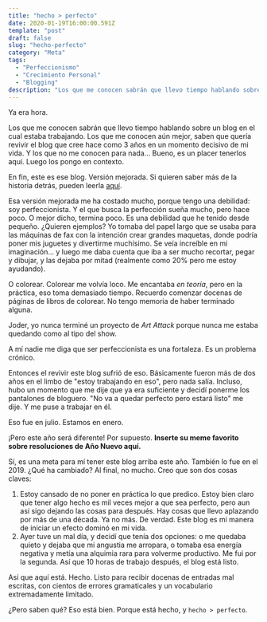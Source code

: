```yaml
---
title: "hecho > perfecto"
date: 2020-01-19T16:00:00.591Z
template: "post"
draft: false
slug: "hecho-perfecto"
category: "Meta"
tags:
  - "Perfeccionismo"
  - "Crecimiento Personal"
  - "Blogging"
description: "Los que me conocen sabrán que llevo tiempo hablando sobre un blog en el cual estaba trabajando. Los que me conocen aún mejor, saben que quería revivir el blog que cree hace como 3 años en un momento decisivo de mi vida. Y los que no me conocen para nada… bueno, es un placer tenerlos aquí. Luego los pongo en contexto."
---
```


Ya era hora.

Los que me conocen sabrán que llevo tiempo hablando sobre un blog en el cual estaba trabajando. Los que me conocen aún mejor, saben que quería revivir el blog que cree hace como 3 años en un momento decisivo de mi vida. Y los que no me conocen para nada… Bueno, es un placer tenerlos aquí. Luego los pongo en contexto.

En fin, este es ese blog. Versión mejorada. Si quieren saber más de la historia detrás, pueden leerla [aquí](/blog "Acerca del blog - <mividaencódigo />").

Esa versión mejorada me ha costado mucho, porque tengo una debilidad: soy perfeccionista. Y el que busca la perfección sueña mucho, pero hace poco. O mejor dicho, termina poco. Es una debilidad que he tenido desde pequeño. ¿Quieren ejemplos? Yo tomaba del papel largo que se usaba para las máquinas de fax con la intención crear grandes maquetas, donde podría poner mis juguetes y divertirme muchísimo. Se veía increíble en mi imaginación... y luego me daba cuenta que iba a ser mucho recortar, pegar y dibujar, y las dejaba por mitad (realmente como 20% pero me estoy ayudando).

O colorear. Colorear me volvía loco. Me encantaba _en teoría_, pero en la práctica, eso toma demasiado tiempo. Recuerdo comenzar docenas de páginas de libros de colorear. No tengo memoria de haber terminado alguna.

Joder, yo nunca terminé un proyecto de _Art Attack_ porque nunca me estaba quedando como al tipo del show.

A mí nadie me diga que ser perfeccionista es una fortaleza. Es un problema crónico.

Entonces el revivir este blog sufrió de eso. Básicamente fueron más de dos años en el limbo de "estoy trabajando en eso", pero nada salía. Incluso, hubo un momento que me dije que ya era suficiente y decidí ponerme los pantalones de bloguero. "No va a quedar perfecto pero estará listo" me dije. Y me puse a trabajar en él.

Eso fue en julio. Estamos en enero.

¡Pero este año será diferente! Por supuesto. **Inserte su meme favorito sobre resoluciones de Año Nuevo aquí.**

Sí, es una meta para mí tener este blog arriba este año. También lo fue en el 2019. ¿Qué ha cambiado? Al final, no mucho. Creo que son dos cosas claves:

1. Estoy cansado de no poner en práctica lo que predico. Estoy bien claro que tener algo hecho es mil veces mejor a que sea perfecto, pero aun así sigo dejando las cosas para después. Hay cosas que llevo aplazando por más de una década. Ya no más. De verdad. Este blog es mi manera de iniciar un efecto dominó en mi vida.
2. Ayer tuve un mal día, y decidí que tenía dos opciones: o me quedaba quieto y dejaba que mi angustia me arropara, o tomaba esa energía negativa y metía una alquimia rara para volverme productivo. Me fui por la segunda. Así que 10 horas de trabajo después, el blog está listo.

Así que aquí está. Hecho. Listo para recibir docenas de entradas mal escritas, con cientos de errores gramaticales y un vocabulario extremadamente limitado.

¿Pero saben qué? Eso está bien. Porque está hecho, y `hecho > perfecto`.
